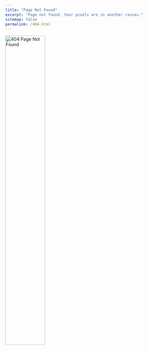 ```yaml
---
title: "Page Not Found"
excerpt: "Page not found. Your pixels are in another canvas."
sitemap: false
permalink: /404.html
---
```


<img src="https://admiral.digital/wp-content/uploads/2023/08/404_page-not-found.png" alt="404 Page Not Found" style="width:50%; height:auto;">